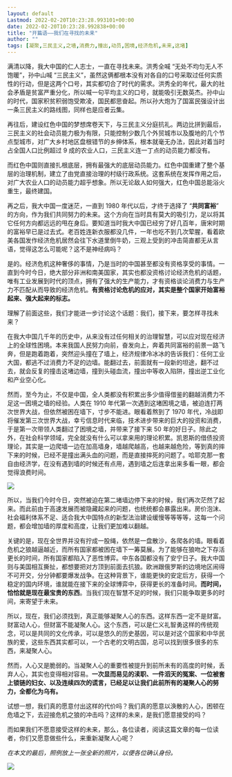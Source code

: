 ```yaml
---
layout: default
Lastmod: 2022-02-20T10:23:28.993101+00:00
date: 2022-02-20T10:23:28.992838+00:00
title: "开篇语——我们在寻找的未来"
author: ""
tags: [凝聚,三民主义,之墙,消费力,撞出,动员,困境,经济危机,未来,这堵]
---
```


满清以降，我大中国的仁人志士，一直在寻找未来。洪秀全喊 “无处不均匀无人不饱暖”，孙中山喊 “三民主义”，虽然这俩都根本没有对各自的口号采取过任何实质性的行动，但是这两个口号，其实都切合了时代的需求。洪秀全的年代，最大的社会矛盾是贫富严重分化，所以喊一句平均主义的口号，就能吸引无数英杰。孙中山的时代，国家积贫积弱饱受欺凌，国民都思奋起。所以孙大炮为了国富民强设计出一条三民主义的路线图，同样也是应者云集。

再往后，建设红色中国的梦想席卷天下，与三民主义分庭抗礼。两边比拼到最后，三民主义的社会动员能力极为有限，只能控制少数几个外贸城市以及腹地的几个节点型城市，对广大乡村地区盘根错节的乡绅体系，根本就毫无办法，因此对着当时占全国人口比例超过 9 成的农业人口，三民主义连一丁点的动员能力都没有。

而红色中国则直接扎根底层，拥有最强大的底层动员能力。红色中国重建了整个基层的治理机制，建立了由党直接治理的村级行政系统。这套系统在发挥作用之后，对广大农业人口的动员能力超乎想象。所以无论敌人如何强大，红色中国总能浴火重生，最终建国。  

再之后，我大中国一度迷茫，一直到 1980 年代以后，才终于选择了 “**共同富裕**” 的方向，作为我们共同努力的未来。这个方向在当时具有莫大的吸引力，足以将其它任何方向都远远的甩在身后。要知道当时我大中国已经穷了好几百年，唐宋时期的富裕早已是过去式。老百姓连新衣服都没几件，一年也吃不到几次荤腥，看着欧美各国发作经济危机居然会往下水道里倒牛奶，三观上受到的冲击简直都无从言语，觉得这怎么可能呢？这不是神经病吗？  

是的。经济危机这种奢侈的事情，乃是当时的中国甚至都没有资格享受的事情。一直到今时今日，绝大部分非洲和南美国家，其实也都没资格讨论经济危机的话题，唯有工业发展到时代的顶点，拥有了强大的生产能力，才有资格谈论消费力与生产力不匹配从而导致的经济危机。**有资格讨论危机的应对，其实是整个国家开始富裕起来、强大起来的标志。**

理解了前面这些，我们才能进一步讨论这个话题：我们，接下来，要怎样寻找未来？

在我大中国几千年的历史中，从来没有过任何相关的治理智慧，可以应对现在经济上的全球性困境。本来我国人民努力向前，奋发向上，奔着共同富裕的前景一路飞奔，但是跑着跑着，突然迎头撞在了墙上，经济规律冷冰冰的告诉我们：任何工业大国，都逃不过消费力不足的边墙。能翻过去，前面就有一段新的坦途，翻不过去，就会反复的撞击这堵边墙，撞到头碰血流，撞出中等收入陷阱，撞出逆工业化和产业空心化。  

然而，至今为止，不仅是中国，全人类都没有积累出多少值得借鉴的翻越消费力不足这一困境之墙的经验。人类在 1910 年代第一次遇到这堵困境之墙，被迫连打两次世界大战，但依然被困在墙下，寸步不能进。眼看着熬到了 1970 年代，冷战即将催发第三次世界大战，幸亏信息时代来临，技术进步带来的巨大的投资和消费，于是第一次带领人类翻过了困境之墙，并带来了接下来 50 年的好日子。除此之外，在社会科学领域，完全就没有什么可以拿来用的理论积累。凯恩斯的借债投资理论，其实是一边爬墙一边在加高墙身，墙越爬越高，也越来越危险，等到真的摔下来的时候，已经不是撞出满头血的问题，而是直接摔死的问题了。哈耶克那一套自由经济学，在没有遇到墙的时候还有点用，遇到墙之后连拿出来多看一眼，都会觉得浪费时间。  

![](https://images.weserv.nl/?url=https%3A//mmbiz.qpic.cn/mmbiz_png/SP6KdJTF1n0gg40ucVsDB2WxibBXBoy7Gh4BnkmM7n3GsbcwZ74luDf2IygWbzzzeFjD5q0XTvzYADTmJLLCECA/640%3Fwx_fmt%3Dpng)

所以，当我们今时今日，突然被迫在第二堵墙边停下来的时候，我们再次茫然了起来。而此前由于高速发展而被隐藏起来的问题，也统统都会暴露出来。房价泡沫、社会福利体系不足、适合我大中国特点的新型法治建设缓慢等等等等，这每一个问题，都会增加墙的厚度和高度，让我们更加难以翻越。  

关键的是，现在全世界并没有拧成一股绳，依然是一盘散沙，各爬各的墙。眼看着危机之狼越逼越近，而所有国家都被困在墙下一筹莫展。为了能够在狼吻之下存活更长的时间，所有国家都陷入了恶性博弈。中东各国都没有了安宁日子。我大中国则与美国相互撕扯，都想要把对方顶到前面去抗狼。欧洲跟俄罗斯的边境地区闹得不可开交，分分钟都要爆发战争。在这种背景下，谁能更快的安定后方，获得一个稳定的国内环境，谁就能在接下来的全球博弈中，获得更长的准备时间。**而时间，恰恰就是现在最宝贵的东西**。当我们现在智慧不足的时候，我们只能争取更多的时间，来寄望于未来。

所以，现在，我们必须找到，真正能够凝聚人心的东西。这样东西一定不是财富。财富动人心，但财富不能凝聚人心。这个东西，可以是仁义礼智勇这样的传统观念，可以是共同的文化传承，可以是悠久的历史基因，可以是对这个国家和中华民族的爱，这些东西其实都可以，一个古老的文明古国，总可以找到很多很多的东西，来凝聚人心。

然而，人心又是脆弱的。当凝聚人心的重要性被提升到前所未有的高度的时候，丢弃人心，其实也变得相对容易。**一次显而易见的渎职、一件滔天的冤案、一位被套上锁链的妇女、以及连续四次的谎言，已经足以让我们此前所有的凝聚人心的努力，全都化为乌有。**

试想一想，我们真的愿意付出这样的代价吗？我们真的愿意以涣散的人心，困顿在危墙之下，去迎接危机之狼的冲击吗？这样的未来，是我们愿意接受的吗？  

而如果我们不愿意接受这样的未来，那么，各位读者，阅读这篇文章的每一位读者，你们又愿意做些什么，来重新凝聚人心呢？

_在本文的最后，照例放上一张全新的照片，以便各位确认身份。_

![](https://images.weserv.nl/?url=https%3A//mmbiz.qpic.cn/mmbiz_jpg/SP6KdJTF1n0gg40ucVsDB2WxibBXBoy7GnEYibdHlPmHXwXJ97uKjLjNHsvQd2hicHC5LrjrHjbjp5HPNMoPR8org/640%3Fwx_fmt%3Djpeg)

